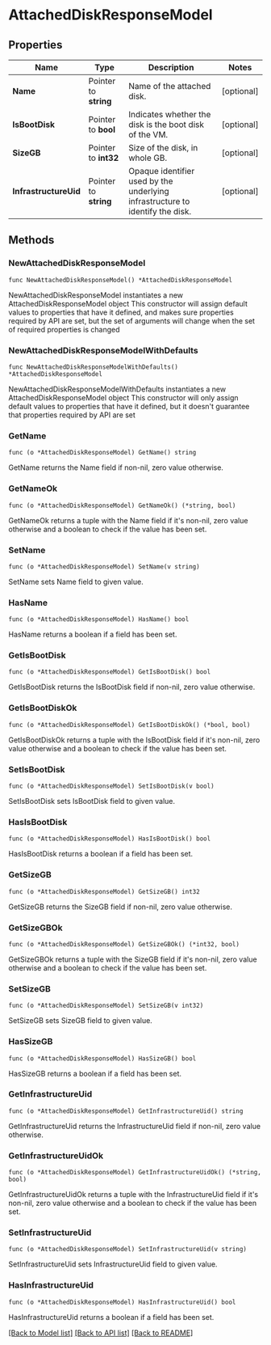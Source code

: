 # AttachedDiskResponseModel

## Properties

Name | Type | Description | Notes
------------ | ------------- | ------------- | -------------
**Name** | Pointer to **string** | Name of the attached disk. | [optional] 
**IsBootDisk** | Pointer to **bool** | Indicates whether the disk is the boot disk of the VM. | [optional] 
**SizeGB** | Pointer to **int32** | Size of the disk, in whole GB. | [optional] 
**InfrastructureUid** | Pointer to **string** | Opaque identifier used by the underlying infrastructure to identify the disk. | [optional] 

## Methods

### NewAttachedDiskResponseModel

`func NewAttachedDiskResponseModel() *AttachedDiskResponseModel`

NewAttachedDiskResponseModel instantiates a new AttachedDiskResponseModel object
This constructor will assign default values to properties that have it defined,
and makes sure properties required by API are set, but the set of arguments
will change when the set of required properties is changed

### NewAttachedDiskResponseModelWithDefaults

`func NewAttachedDiskResponseModelWithDefaults() *AttachedDiskResponseModel`

NewAttachedDiskResponseModelWithDefaults instantiates a new AttachedDiskResponseModel object
This constructor will only assign default values to properties that have it defined,
but it doesn't guarantee that properties required by API are set

### GetName

`func (o *AttachedDiskResponseModel) GetName() string`

GetName returns the Name field if non-nil, zero value otherwise.

### GetNameOk

`func (o *AttachedDiskResponseModel) GetNameOk() (*string, bool)`

GetNameOk returns a tuple with the Name field if it's non-nil, zero value otherwise
and a boolean to check if the value has been set.

### SetName

`func (o *AttachedDiskResponseModel) SetName(v string)`

SetName sets Name field to given value.

### HasName

`func (o *AttachedDiskResponseModel) HasName() bool`

HasName returns a boolean if a field has been set.

### GetIsBootDisk

`func (o *AttachedDiskResponseModel) GetIsBootDisk() bool`

GetIsBootDisk returns the IsBootDisk field if non-nil, zero value otherwise.

### GetIsBootDiskOk

`func (o *AttachedDiskResponseModel) GetIsBootDiskOk() (*bool, bool)`

GetIsBootDiskOk returns a tuple with the IsBootDisk field if it's non-nil, zero value otherwise
and a boolean to check if the value has been set.

### SetIsBootDisk

`func (o *AttachedDiskResponseModel) SetIsBootDisk(v bool)`

SetIsBootDisk sets IsBootDisk field to given value.

### HasIsBootDisk

`func (o *AttachedDiskResponseModel) HasIsBootDisk() bool`

HasIsBootDisk returns a boolean if a field has been set.

### GetSizeGB

`func (o *AttachedDiskResponseModel) GetSizeGB() int32`

GetSizeGB returns the SizeGB field if non-nil, zero value otherwise.

### GetSizeGBOk

`func (o *AttachedDiskResponseModel) GetSizeGBOk() (*int32, bool)`

GetSizeGBOk returns a tuple with the SizeGB field if it's non-nil, zero value otherwise
and a boolean to check if the value has been set.

### SetSizeGB

`func (o *AttachedDiskResponseModel) SetSizeGB(v int32)`

SetSizeGB sets SizeGB field to given value.

### HasSizeGB

`func (o *AttachedDiskResponseModel) HasSizeGB() bool`

HasSizeGB returns a boolean if a field has been set.

### GetInfrastructureUid

`func (o *AttachedDiskResponseModel) GetInfrastructureUid() string`

GetInfrastructureUid returns the InfrastructureUid field if non-nil, zero value otherwise.

### GetInfrastructureUidOk

`func (o *AttachedDiskResponseModel) GetInfrastructureUidOk() (*string, bool)`

GetInfrastructureUidOk returns a tuple with the InfrastructureUid field if it's non-nil, zero value otherwise
and a boolean to check if the value has been set.

### SetInfrastructureUid

`func (o *AttachedDiskResponseModel) SetInfrastructureUid(v string)`

SetInfrastructureUid sets InfrastructureUid field to given value.

### HasInfrastructureUid

`func (o *AttachedDiskResponseModel) HasInfrastructureUid() bool`

HasInfrastructureUid returns a boolean if a field has been set.


[[Back to Model list]](../README.md#documentation-for-models) [[Back to API list]](../README.md#documentation-for-api-endpoints) [[Back to README]](../README.md)


